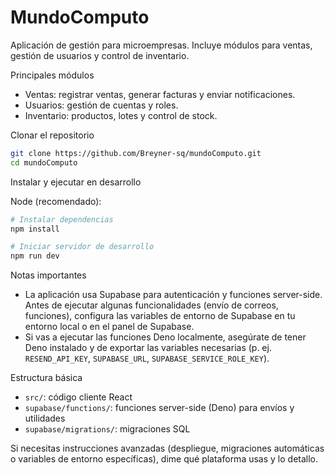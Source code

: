 # MundoComputo

Aplicación de gestión para microempresas. Incluye módulos para ventas, gestión de usuarios y control de inventario.

Principales módulos

- Ventas: registrar ventas, generar facturas y enviar notificaciones.
- Usuarios: gestión de cuentas y roles.
- Inventario: productos, lotes y control de stock.

Clonar el repositorio

```sh
git clone https://github.com/Breyner-sq/mundoComputo.git
cd mundoComputo
```

Instalar y ejecutar en desarrollo

Node (recomendado):

```sh
# Instalar dependencias
npm install

# Iniciar servidor de desarrollo
npm run dev
```

Notas importantes

- La aplicación usa Supabase para autenticación y funciones server-side. Antes de ejecutar algunas funcionalidades (envío de correos, funciones), configura las variables de entorno de Supabase en tu entorno local o en el panel de Supabase.
- Si vas a ejecutar las funciones Deno localmente, asegúrate de tener Deno instalado y de exportar las variables necesarias (p. ej. `RESEND_API_KEY`, `SUPABASE_URL`, `SUPABASE_SERVICE_ROLE_KEY`).

Estructura básica

- `src/`: código cliente React
- `supabase/functions/`: funciones server-side (Deno) para envíos y utilidades
- `supabase/migrations/`: migraciones SQL

Si necesitas instrucciones avanzadas (despliegue, migraciones automáticas o variables de entorno específicas), dime qué plataforma usas y lo detallo.
